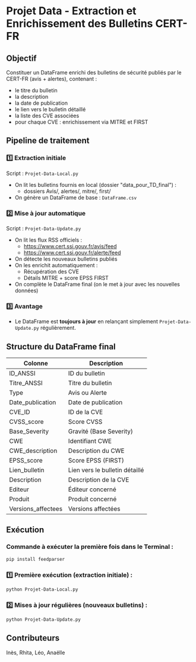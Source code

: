 # Projet Data - Extraction et Enrichissement des Bulletins CERT-FR

## Objectif

Constituer un DataFrame enrichi des bulletins de sécurité publiés par le CERT-FR (avis + alertes), contenant :
- le titre du bulletin
- la description
- la date de publication
- le lien vers le bulletin détaillé
- la liste des CVE associées
- pour chaque CVE : enrichissement via MITRE et FIRST

## Pipeline de traitement

### 1️⃣ Extraction initiale
Script : `Projet-Data-Local.py`

- On lit les bulletins fournis en local (dossier "data_pour_TD_final") :
    - dossiers Avis/, alertes/, mitre/, first/
- On génère un DataFrame de base : `DataFrame.csv`

### 2️⃣ Mise à jour automatique
Script : `Projet-Data-Update.py`

- On lit les flux RSS officiels :
    - https://www.cert.ssi.gouv.fr/avis/feed
    - https://www.cert.ssi.gouv.fr/alerte/feed
- On détecte les nouveaux bulletins publiés
- On les enrichit automatiquement :
    - Récupération des CVE
    - Détails MITRE + score EPSS FIRST
- On complète le DataFrame final (on le met à jour avec les nouvelles données)

### 3️⃣ Avantage

- Le DataFrame est **toujours à jour** en relançant simplement `Projet-Data-Update.py` régulièrement.

## Structure du DataFrame final

| Colonne              | Description |
|----------------------|-------------|
| ID_ANSSI             | ID du bulletin |
| Titre_ANSSI          | Titre du bulletin |
| Type                 | Avis ou Alerte |
| Date_publication     | Date de publication |
| CVE_ID               | ID de la CVE |
| CVSS_score           | Score CVSS |
| Base_Severity        | Gravité (Base Severity) |
| CWE                  | Identifiant CWE |
| CWE_description      | Description du CWE |
| EPSS_score           | Score EPSS (FIRST) |
| Lien_bulletin        | Lien vers le bulletin détaillé |
| Description          | Description de la CVE |
| Editeur              | Éditeur concerné |
| Produit              | Produit concerné |
| Versions_affectees   | Versions affectées |


## Exécution

### Commande à exécuter la première fois dans le Terminal : 
```bash
pip install feedparser
```

### 1️⃣ Première exécution (extraction initiale) :
```bash
python Projet-Data-Local.py
```

### 2️⃣ Mises à jour régulières (nouveaux bulletins) :
```bash
python Projet-Data-Update.py
```

## Contributeurs 

Inès, Rhita, Léo, Anaëlle

